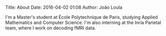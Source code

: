 Title: About
Date: 2016-04-02 01:08
Author: João Loula

I'm a Master's student at École Polytechnique de Paris, studying Applied Mathematics and Computer Science. I'm also interning at the Inria Parietal team, where I work on decoding fMRI data.
